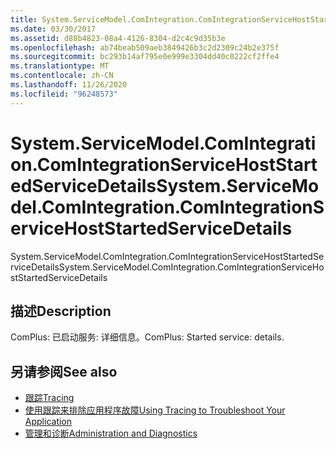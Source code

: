 ```yaml
---
title: System.ServiceModel.ComIntegration.ComIntegrationServiceHostStartedServiceDetails
ms.date: 03/30/2017
ms.assetid: d88b4823-08a4-4126-8304-d2c4c9d35b3e
ms.openlocfilehash: ab74beab509aeb3849426b3c2d2309c24b2e375f
ms.sourcegitcommit: bc293b14af795e0e999e3304dd40c0222cf2ffe4
ms.translationtype: MT
ms.contentlocale: zh-CN
ms.lasthandoff: 11/26/2020
ms.locfileid: "96248573"
---
```

# <a name="systemservicemodelcomintegrationcomintegrationservicehoststartedservicedetails"></a><span data-ttu-id="f74cb-102">System.ServiceModel.ComIntegration.ComIntegrationServiceHostStartedServiceDetails</span><span class="sxs-lookup"><span data-stu-id="f74cb-102">System.ServiceModel.ComIntegration.ComIntegrationServiceHostStartedServiceDetails</span></span>

<span data-ttu-id="f74cb-103">System.ServiceModel.ComIntegration.ComIntegrationServiceHostStartedServiceDetails</span><span class="sxs-lookup"><span data-stu-id="f74cb-103">System.ServiceModel.ComIntegration.ComIntegrationServiceHostStartedServiceDetails</span></span>  
  
## <a name="description"></a><span data-ttu-id="f74cb-104">描述</span><span class="sxs-lookup"><span data-stu-id="f74cb-104">Description</span></span>  

 <span data-ttu-id="f74cb-105">ComPlus: 已启动服务: 详细信息。</span><span class="sxs-lookup"><span data-stu-id="f74cb-105">ComPlus: Started service: details.</span></span>  
  
## <a name="see-also"></a><span data-ttu-id="f74cb-106">另请参阅</span><span class="sxs-lookup"><span data-stu-id="f74cb-106">See also</span></span>

- [<span data-ttu-id="f74cb-107">跟踪</span><span class="sxs-lookup"><span data-stu-id="f74cb-107">Tracing</span></span>](index.md)
- [<span data-ttu-id="f74cb-108">使用跟踪来排除应用程序故障</span><span class="sxs-lookup"><span data-stu-id="f74cb-108">Using Tracing to Troubleshoot Your Application</span></span>](using-tracing-to-troubleshoot-your-application.md)
- [<span data-ttu-id="f74cb-109">管理和诊断</span><span class="sxs-lookup"><span data-stu-id="f74cb-109">Administration and Diagnostics</span></span>](../index.md)
